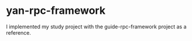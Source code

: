 # yan-rpc-framework
I implemented my study project with the guide-rpc-framework project as a reference.
